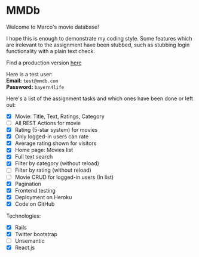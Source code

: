 # MMDb

Welcome to Marco's movie database!

I hope this is enough to demonstrate my coding style.
Some features which are irelevant to the assignment have been stubbed, such as stubbing login functionality with a plain text check.

Find a production version [here](https://marcos-movie-database.herokuapp.com/home)<br>

Here is a test user:<br>
**Email:** `test@mmdb.com`<br>
**Password:** `bayern4life`

Here's a list of the assignment tasks and which ones have been done or left out:

- [x] Movie: Title, Text, Ratings, Category
- [ ] All REST Actions for movie
- [x] Rating (5-star system) for movies
- [x] Only logged-in users can rate
- [x] Average rating shown for visitors
- [x] Home page: Movies list
- [x] Full text search
- [x] Filter by category (without reload)
- [ ] Filter by rating (without reload)
- [ ] Movie CRUD for logged-in users (In list)
- [x] Pagination
- [x] Frontend testing
- [x] Deployment on Heroku
- [x] Code on GitHub

Technologies:
- [x] Rails
- [x] Twitter bootstrap
- [ ] Unsemantic
- [x] React.js
